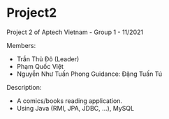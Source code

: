 # Project2
Project 2 of Aptech Vietnam - Group 1 - 11/2021

Members:
 - Trần Thủ Đô (Leader)
 - Phạm Quốc Việt
 - Nguyễn Như Tuấn Phong
Guidance: Đặng Tuấn Tú

Description:
 - A comics/books reading application.
 - Using Java (RMI, JPA, JDBC, ...), MySQL
